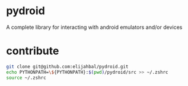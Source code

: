 # pydroid

A complete library for interacting with android emulators and/or devices

# contribute

```bash
git clone git@github.com:elijahbal/pydroid.git
echo PYTHONPATH=\${PYTHONPATH}:$(pwd)/pydroid/src >> ~/.zshrc
source ~/.zshrc
```
